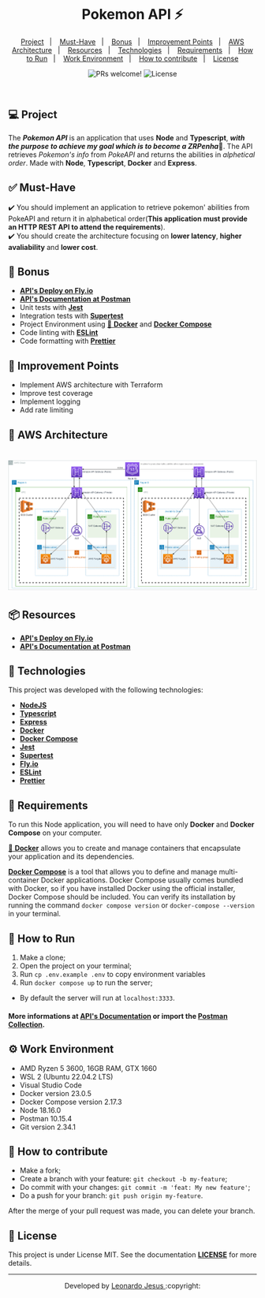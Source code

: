 
<p align="center">
	<h1 align="center">Pokemon API ⚡</h1>
</p>

<p align="center">
  <a href="#-project">Project</a>&nbsp;&nbsp;&nbsp;|&nbsp;&nbsp;&nbsp;
  <a href="#-must-have">Must-Have</a>&nbsp;&nbsp;&nbsp;|&nbsp;&nbsp;&nbsp;
  <a href="#-bonus">Bonus</a>&nbsp;&nbsp;&nbsp;|&nbsp;&nbsp;&nbsp;
  <a href="#-improvement-points">Improvement Points</a>&nbsp;&nbsp;&nbsp;|&nbsp;&nbsp;&nbsp;
  <a href="#-aws-architecture">AWS Architecture</a>&nbsp;&nbsp;&nbsp;|&nbsp;&nbsp;&nbsp;
  <a href="#-resources">Resources</a>&nbsp;&nbsp;&nbsp;|&nbsp;&nbsp;&nbsp;
  <a href="#-technologies">Technologies</a>&nbsp;&nbsp;&nbsp;|&nbsp;&nbsp;&nbsp;
  <a href="#-requirements">Requirements</a>&nbsp;&nbsp;&nbsp;|&nbsp;&nbsp;&nbsp;
  <a href="#-how-to-run">How to Run</a>&nbsp;&nbsp;&nbsp;|&nbsp;&nbsp;&nbsp;
  <a href="#️-work-environment">Work Environment</a>&nbsp;&nbsp;&nbsp;|&nbsp;&nbsp;&nbsp;
  <a href="#-how-to-contribute">How to contribute</a>&nbsp;&nbsp;&nbsp;|&nbsp;&nbsp;&nbsp;
  <a href="#-license">License</a>
</p>

<p align="center">
 <img src="https://img.shields.io/static/v1?label=PRs&message=welcome&color=7159c1&labelColor=000000" alt="PRs welcome!" />

  <img alt="License" src="https://img.shields.io/static/v1?label=license&message=MIT&color=7159c1&labelColor=000000">
</p>

<br>

## 💻 Project
The ***Pokemon API*** is an application that uses **Node** and **Typescript**, ***with the purpose to achieve my goal which is to become a ZRPenha***💙. The API retrieves *Pokemon's info* from *PokeAPI* and returns the abilities in *alphetical order*. Made with **Node**, **Typescript**, **Docker** and **Express**.

## ✅ Must-Have

✔️ You should implement an application to retrieve pokemon' abilities from PokeAPI and return it in alphabetical order(**This application must provide an HTTP REST API to attend the requirements**).\
✔️ You should create the architecture focusing on **lower latency**, **higher avaliability** and **lower cost**.

## 🎉 Bonus
- [**API's Deploy on Fly.io**](https://ts-node-pokemon-api.fly.dev/api/pokemons/ekans)
- [**API's Documentation at Postman**](https://documenter.getpostman.com/view/11958037/2s946k7WjY)
- Unit tests with [**Jest**](https://jestjs.io/)
- Integration tests with [**Supertest**](https://www.npmjs.com/package/supertest)
- Project Environment using [🐳 **Docker**](https://www.docker.com/get-started) and [**Docker Compose**](https://docs.docker.com/compose/install/)
- Code linting with [**ESLint**](https://eslint.org/)
- Code formatting with [**Prettier**](https://prettier.io/)

## 💪 Improvement Points

- Implement AWS architecture with Terraform
- Improve test coverage
- Implement logging
- Add rate limiting

## 📐 AWS Architecture
<h1 align="center">
    <img alt="Output" src="./ts-node-pokemon-api.drawio.png">
</h1>

## 📦 Resources
- [**API's Deploy on Fly.io**](https://ts-node-pokemon-api.fly.dev/api/pokemons/ekans)
- [**API's Documentation at Postman**](https://documenter.getpostman.com/view/11958037/2s946k7WjY)

## 🚀 Technologies

This project was developed with the following technologies:

- [**NodeJS**](https://nodejs.org/)
- [**Typescript**](https://www.typescriptlang.org/)
- [**Express**](https://expressjs.com/)
- [**Docker**](https://www.docker.com/)
- [**Docker Compose**](https://docs.docker.com/compose/)
- [**Jest**](https://jestjs.io/)
- [**Supertest**](https://www.npmjs.com/package/supertest)
- [**Fly.io**](http://fly.io/)
- [**ESLint**](https://eslint.org/)
- [**Prettier**](https://prettier.io/)

## 🔧 Requirements
To run this Node application, you will need to have only **Docker** and **Docker Compose** on your computer.

[🐳 **Docker**](https://www.docker.com/get-started) allows you to create and manage containers that encapsulate your application and its dependencies.

[**Docker Compose**](https://docs.docker.com/compose/install/) is a tool that allows you to define and manage multi-container Docker applications. Docker Compose usually comes bundled with Docker, so if you have installed Docker using the official installer, Docker Compose should be included. You can verify its installation by running the command `docker compose version` or `docker-compose --version` in your terminal.

## 🏃 How to Run

1. Make a clone;
2. Open the project on your terminal;
3. Run `cp .env.example .env` to copy environment variables
4. Run `docker compose up` to run the server;
- By default the server will run at `localhost:3333`.
#### More informations at [API's Documentation](https://documenter.getpostman.com/view/11958037/2s946k7WjY) or import the [Postman Collection](https://github.com/leonardo-jesus/ts-node-pokemon-api/blob/master/pokemon_api.postman_collection.json).

## ⚙️ Work Environment

- AMD Ryzen 5 3600, 16GB RAM, GTX 1660
- WSL 2 (Ubuntu 22.04.2 LTS)
- Visual Studio Code
- Docker version 23.0.5
- Docker Compose version 2.17.3
- Node 18.16.0
- Postman 10.15.4
- Git version 2.34.1

## 🤔 How to contribute

- Make a fork;
- Create a branch with your feature: `git checkout -b my-feature`;
- Do commit with your changes: `git commit -m 'feat: My new feature'`;
- Do a push for your branch: `git push origin my-feature`.

After the merge of your pull request was made, you can delete your branch.

## 📝 License

This project is under License MIT. See the documentation [**LICENSE**](LICENSE) for more details.

---

<p align="center">Developed by <a href="https://www.linkedin.com/in/leonardojesus02/">Leonardo Jesus </a>:copyright:
